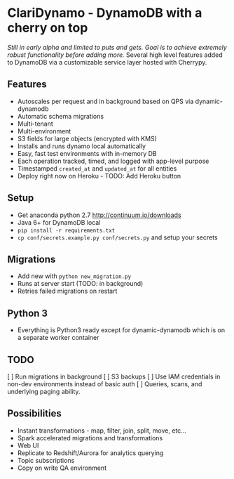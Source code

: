 # ClariDynamo - DynamoDB with a cherry on top 
*Still in early alpha and limited to puts and gets. Goal is to achieve 
extremely robust functionality before adding more.*
Several high level features 
added to DynamoDB via a customizable service layer
hosted with Cherrypy.

## Features
- Autoscales per request and in background based on QPS via dynamic-dynamodb
- Automatic schema migrations
- Multi-tenant
- Multi-environment
- S3 fields for large objects (encrypted with KMS)
- Installs and runs dynamo local automatically
- Easy, fast test environments with in-memory DB
- Each operation tracked, timed, and logged with app-level purpose
- Timestamped `created_at` and `updated_at` for all entities
- Deploy right now on Heroku - TODO: Add Heroku button

## Setup
- Get anaconda python 2.7 http://continuum.io/downloads
- Java 6+ for DynamoDB local
- `pip install -r requirements.txt`
- `cp conf/secrets.example.py conf/secrets.py` and setup your secrets

## Migrations
- Add new with `python new_migration.py`
- Runs at server start (TODO: in background)
- Retries failed migrations on restart

## Python 3
- Everything is Python3 ready except for dynamic-dynamodb which is on a separate
  worker container
  
## TODO
[ ] Run migrations in background
[ ] S3 backups
[ ] Use IAM credentials in non-dev environments instead of basic auth
[ ] Queries, scans, and underlying paging ability.

## Possibilities
- Instant transformations - map, filter, join, split, move, etc...
- Spark accelerated migrations and transformations  
- Web UI
- Replicate to Redshift/Aurora for analytics querying
- Topic subscriptions
- Copy on write QA environment

